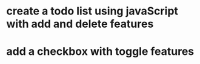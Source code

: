 # create a todo list using javaScript with add and delete features
# add a checkbox with toggle features